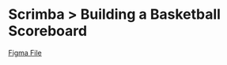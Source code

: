 # Scrimba > Building a Basketball Scoreboard

[Figma File](https://www.figma.com/design/YC48MCx4frBFtYoz6rNJE6/Basketball-Scoreboard?node-id=0-1&p=f&t=BmxJn91uex3uGiaX-0)